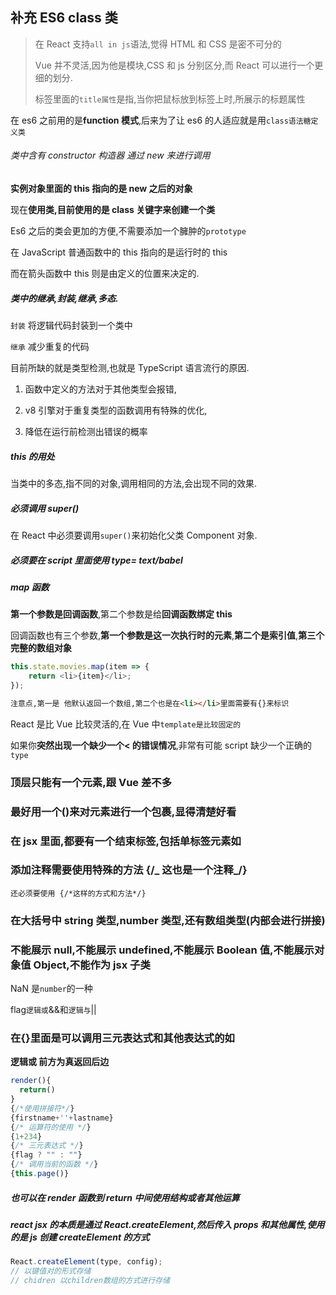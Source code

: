 ## 补充 ES6 class 类

> 在 React 支持`all in js`语法,觉得 HTML 和 CSS 是密不可分的
>
> Vue 并不灵活,因为他是模块,CSS 和 js 分别区分,而 React 可以进行一个更细的划分.
>
> 标签里面的`title属性`是指,当你把鼠标放到标签上时,所展示的标题属性

在 es6 之前用的是**function 模式**,后来为了让 es6 的人适应就是用`class语法糖定义类`

###### 类中含有 constructor 构造器 通过 new 来进行调用

**实例对象里面的 this 指向的是 new 之后的对象**

现在**使用类,目前使用的是 class 关键字来创建一个类**

Es6 之后的类会更加的方便,不需要添加一个臃肿的`prototype`

在 JavaScript 普通函数中的 this 指向的是运行时的 this

而在箭头函数中 this 则是由定义的位置来决定的.

##### 类中的继承,封装,继承,多态.

`封装` 将逻辑代码封装到一个类中

`继承` 减少重复的代码

目前所缺的就是类型检测,也就是 TypeScript 语言流行的原因.

1. 函数中定义的方法对于其他类型会报错,

2. v8 引擎对于重复类型的函数调用有特殊的优化,

3. 降低在运行前检测出错误的概率

##### this 的用处

当类中的多态,指不同的对象,调用相同的方法,会出现不同的效果.

##### 必须调用 super()

在 React 中必须要调用`super()`来初始化父类 Component 对象.

##### 必须要在 script 里面使用 type= text/babel

##### map 函数

**第一个参数是回调函数**,第二个参数是给**回调函数绑定 this**

回调函数也有三个参数,**第一个参数是这一次执行时的元素**,**第二个是索引值**,**第三个完整的数组对象**

```js
this.state.movies.map(item => {
	return <li>{item}</li>;
});
```

```md
注意点,第一是 他默认返回一个数组,第二个也是在<li></li>里面需要有{}来标识
```

React 是比 Vue 比较灵活的,在 Vue 中`template是比较固定的`

如果你**突然出现一个缺少一个< 的错误情况**,非常有可能 script 缺少一个正确的`type`

### 顶层只能有一个元素,跟 Vue 差不多

### 最好用一个()来对元素进行一个包裹,显得清楚好看

### 在 jsx 里面,都要有一个结束标签,包括单标签元素如 <img src="">

### 添加注释需要使用特殊的方法 {/_ 这也是一个注释_/}

`还必须要使用 {/*这样的方式和方法*/}`

### 在大括号中 string 类型,number 类型,还有数组类型(内部会进行拼接)

### 不能展示 null,不能展示 undefined,不能展示 Boolean 值,不能展示对象值 Object,不能作为 jsx 子类

NaN 是`number`的一种

flag`逻辑或`&&和`逻辑与`||

### 在{}里面是可以调用三元表达式和其他表达式的如

**逻辑或 前方为真返回后边**

```js
render(){
  return()
}
{/*使用拼接符*/}
{firstname+''+lastname}
{/* 运算符的使用 */}
{1+234}
{/* 三元表达式 */}
{flag ? "" : ""}
{/* 调用当前的函数 */}
{this.page()}
```

##### 也可以在 render 函数到 return 中间使用结构或者其他运算

##### react jsx 的本质是通过 React.createElement,然后传入 props 和其他属性,使用的是 js 创建 createElement 的方式

```js
React.createElement(type, config);
// 以键值对的形式存储
// chidren 以children数组的方式进行存储
```
